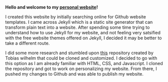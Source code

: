 **Hello and welcome to my [personal website](https://emilygorial1.github.io/EmilyGorial1/)!**

I created this website by initially searching online for Github website templates. I came across Jekyll which is a static site generator that can transform plain text into a website. After spending some time trying to understand how to use Jekyll for my website, and not feeling very satsified with the free website themes offered on Jekyll, I decided it may be better to take a different route. 

I did some more research and stumbled upon [this](https://github.com/tobwil/markdown_website) repository created by Tobias wilhelm that could be cloned and customized. I decided to go with this option as I am already familiar with HTML, CSS, and Javascript. I cloned the repository and got to work on personalizing my website. From there, I pushed my changes to Github and was able to publish my website.


